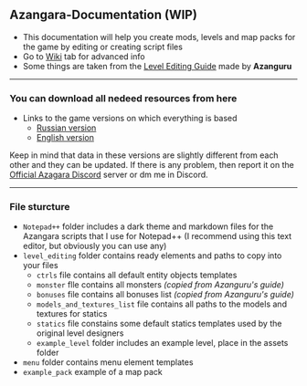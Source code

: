## Azangara-Documentation (WIP)
* This documentation will help you create mods, levels and map packs for the game by editing or creating script files
* Go to [Wiki](https://github.com/Unkiye/Azangara-Documentation/wiki) tab for advanced info
* Some things are taken from the [Level Editing Guide](https://www.dropbox.com/sh/agrpz6ng24efgb6/AAC96JIlXIMr7MjMZXR1pyjDa?dl=1) made by **Azanguru**
---
### You can download all nedeed resources from here
* Links to the game versions on which everything is based
    - [Russian version](https://goo-gl.me/aYCfA)
    - [English version](https://goo-gl.me/tMwp9)

Keep in mind that data in these versions are slightly different from each other and they can be updated. If there is any problem, then report it on the [Official Azagara Discord](https://discord.gg/yyXQaBG) server or dm me in Discord.

---
### File sturcture
* `Notepad++` folder includes a dark theme and markdown files for the Azangara scripts that I use for Notepad++ (I recommend using this text editor, but obviously you can use any)
* `level_editing` folder contains ready elements and paths to copy into your files
    * `ctrls` file contains all default entity objects templates
    * `monster` flle contains all monsters *(copied from Azanguru's guide)*
    * `bonuses` file contains all bonuses list *(copied from Azanguru's guide)*
    * `models_and_textures_list` file contains all paths to the models and textures for statics
    * `statics` file constains some default statics templates used by the original level designers
    * `example_level` folder includes an example level, place in the assets folder
* `menu` folder contains menu element templates
* `example_pack` example of a map pack